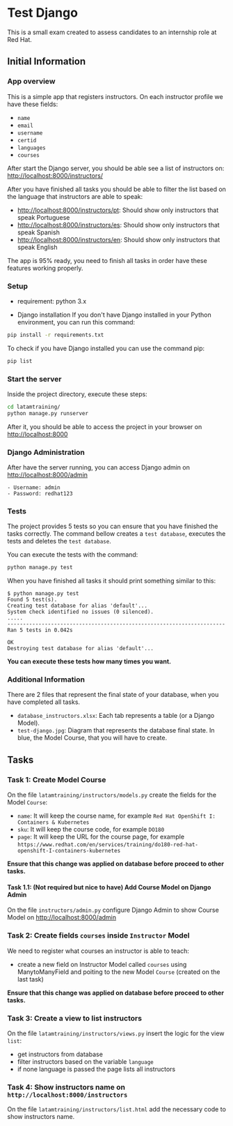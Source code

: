 # Test Django

This is a small exam created to assess candidates to an internship role at Red Hat.

## Initial Information

### App overview

This is a simple app that registers instructors. On each instructor profile we have these fields:

- `name`
- `email`
- `username`
- `certid`
- `languages`
- `courses`

After start the Django server, you should be able see a list of instructors on: <http://localhost:8000/instructors/>

After you have finished all tasks you should be able to filter the list based on the language that instructors are able to speak:

- <http://localhost:8000/instructors/pt>: Should show only instructors that speak Portuguese
- <http://localhost:8000/instructors/es>: Should show only instructors that speak Spanish
- <http://localhost:8000/instructors/en>: Should show only instructors that speak English

The app is 95% ready, you need to finish all tasks in order have these features working properly.

### Setup

- requirement: python 3.x

- Django installation
If you don't have Django installed in your Python environment, you can run this command:

```bash
pip install -r requirements.txt
```

To check if you have Django installed you can use the command pip:

```bash
pip list
```

### Start the server

Inside the project directory, execute these steps:

```bash
cd latamtraining/
python manage.py runserver
```

After it, you should be able to access the project in your browser on <http://localhost:8000>

### Django Administration

After have the server running, you can access Django admin on <http://localhost:8000/admin>

```text
- Username: admin
- Password: redhat123
```

### Tests

The project provides 5 tests so you can ensure that you have finished the tasks correctly. The command bellow creates a `test database`, executes the tests and deletes the `test database`.

You can execute the tests with the command:

```bash
python manage.py test
```

When you have finished all tasks it should print something similar to this:

```text
$ python manage.py test 
Found 5 test(s).
Creating test database for alias 'default'...
System check identified no issues (0 silenced).
.....
----------------------------------------------------------------------
Ran 5 tests in 0.042s

OK
Destroying test database for alias 'default'...
```

**You can execute these tests how many times you want.**

### Additional Information

There are 2 files that represent the final state of your database, when you have completed all tasks.

- `database_instructors.xlsx`: Each tab represents a table (or a Django Model).
- `test-django.jpg`: Diagram that represents the database final state. In blue, the Model Course, that you will have to create.

## Tasks

### Task 1: Create Model Course

On the file `latamtraining/instructors/models.py` create the fields for the Model `Course`:

- `name`: It will keep the course name, for example `Red Hat OpenShift I: Containers & Kubernetes`
- `sku`: It will keep the course code, for example `DO180`
- `page`: It will keep the URL for the course page, for example `https://www.redhat.com/en/services/training/do180-red-hat-openshift-I-containers-kubernetes`

**Ensure that this change was applied on database before proceed to other tasks.**

#### Task 1.1: (Not required but nice to have) Add Course Model on Django Admin

On the file `instructors/admin.py` configure Django Admin to show Course Model on <http://localhost:8000/admin>

### Task 2: Create fields `courses` inside `Instructor` Model

We need to register what courses an instructor is able to teach:

- create a new field on Instructor Model called `courses` using ManytoManyField and poiting to the new Model `Course` (created on the last task)

**Ensure that this change was applied on database before proceed to other tasks.**

### Task 3: Create a view to list instructors

On the file `latamtraining/instructors/views.py` insert the logic for the view ```list```:

- get instructors from database
- filter instructors based on the variable `language`
- if none language is passed the page lists all instructors

### Task 4: Show instructors name on `http://localhost:8000/instructors`

On the file `latamtraining/instructors/list.html` add the necessary code to show instructors name.

